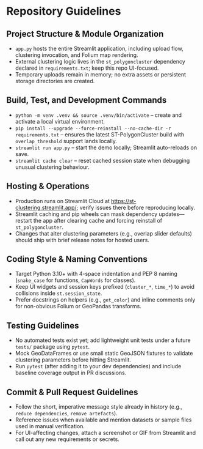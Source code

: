 # Repository Guidelines

## Project Structure & Module Organization
- `app.py` hosts the entire Streamlit application, including upload flow, clustering invocation, and Folium map rendering.
- External clustering logic lives in the `st_polygoncluster` dependency declared in `requirements.txt`; keep this repo UI-focused.
- Temporary uploads remain in memory; no extra assets or persistent storage directories are created.

## Build, Test, and Development Commands
- `python -m venv .venv && source .venv/bin/activate` – create and activate a local virtual environment.
- `pip install --upgrade --force-reinstall --no-cache-dir -r requirements.txt` – ensures the latest ST-PolygonCluster build with `overlap_threshold` support lands locally.
- `streamlit run app.py` – start the demo locally; Streamlit auto-reloads on save.
- `streamlit cache clear` – reset cached session state when debugging unusual clustering behaviour.

## Hosting & Operations
- Production runs on Streamlit Cloud at https://st-clustering.streamlit.app/; verify issues there before reproducing locally.
- Streamlit caching and pip wheels can mask dependency updates—restart the app after clearing cache and forcing reinstall of `st_polygoncluster`.
- Changes that alter clustering parameters (e.g., overlap slider defaults) should ship with brief release notes for hosted users.

## Coding Style & Naming Conventions
- Target Python 3.10+ with 4-space indentation and PEP 8 naming (`snake_case` for functions, `CapWords` for classes).
- Keep UI widgets and session keys prefixed (`cluster_*`, `time_*`) to avoid collisions inside `st.session_state`.
- Prefer docstrings on helpers (e.g., `get_color`) and inline comments only for non-obvious Folium or GeoPandas transforms.

## Testing Guidelines
- No automated tests exist yet; add lightweight unit tests under a future `tests/` package using `pytest`.
- Mock GeoDataFrames or use small static GeoJSON fixtures to validate clustering parameters before hitting Streamlit.
- Run `pytest` (after adding it to your dev dependencies) and include baseline coverage output in PR discussions.

## Commit & Pull Request Guidelines
- Follow the short, imperative message style already in history (e.g., `reduce dependencies`, `remove artefacts`).
- Reference issues when available and mention datasets or sample files used in manual verification.
- For UI-affecting changes, attach a screenshot or GIF from Streamlit and call out any new requirements or secrets.
